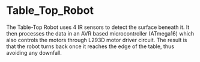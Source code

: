 # Table_Top_Robot
The Table-Top Robot uses 4 IR sensors to detect the surface beneath it. It then processes the data in an AVR based microcontroller (ATmega16) which also controls the motors through L293D motor driver circuit. The result is that the robot turns back once it reaches the edge of the table, thus avoiding any downfall.
